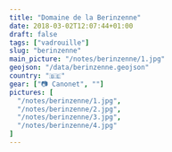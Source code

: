 ```yaml
---
title: "Domaine de la Berinzenne"
date: 2018-03-02T12:07:44+01:00
draft: false
tags: ["vadrouille"]
slug: "berinzenne"
main_picture: "/notes/berinzenne/1.jpg"
geojson: "/data/berinzenne.geojson"
country: "🇧🇪"
gear: ["📷 Canonet", ""]
pictures: [
  "/notes/berinzenne/1.jpg",
  "/notes/berinzenne/2.jpg",
  "/notes/berinzenne/3.jpg",
  "/notes/berinzenne/4.jpg"
]
---
```

